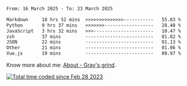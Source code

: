 <!--START_SECTION:waka-->

```txt
From: 16 March 2025 - To: 23 March 2025

Markdown     18 hrs 52 mins  >>>>>>>>>>>>>>-----------   55.83 %
Python       9 hrs 37 mins   >>>>>>>------------------   28.48 %
JavaScript   3 hrs 32 mins   >>>----------------------   10.47 %
zsh          37 mins         -------------------------   01.82 %
JSON         22 mins         -------------------------   01.13 %
Other        21 mins         -------------------------   01.06 %
Vue.js       19 mins         -------------------------   00.97 %
```

<!--END_SECTION:waka-->

<!-- [![grayxu's github stats](https://github-readme-stats.vercel.app/api?username=grayxu&count_private=true&show_icons=true)](https://github.com/grayxu) -->

Know more about me: [About - Gray's grind](https://www.grayxu.cn/).
<p align="left">
  <a href="https://wakatime.com/@c69eb31e-43a1-463f-8968-c3449e386f57"><img src="https://wakatime.com/badge/user/c69eb31e-43a1-463f-8968-c3449e386f57.svg" title="Total time coded since Feb 28 2023" /></a>
</p>

